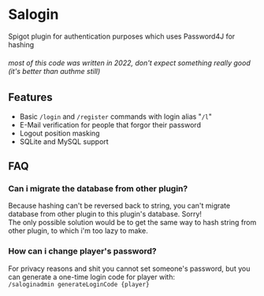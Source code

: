 # Salogin
Spigot plugin for authentication purposes which uses Password4J for hashing <br>
###### *most of this code was written in 2022, don't expect something really good (it's better than authme still)*

## Features
* Basic `/login` and `/register` commands with login alias "`/l`"
* E-Mail verification for people that forgor their password
* Logout position masking
* SQLite and MySQL support

## FAQ
### Can i migrate the database from other plugin?
Because hashing can't be reversed back to string, you can't migrate database from other plugin to this plugin's database. Sorry! <br>
The only possible solution would be to get the same way to hash string from other plugin, to which i'm too lazy to make.
### How can i change player's password?
For privacy reasons and shit you cannot set someone's password, but you can generate a one-time login code for player with: <br>
`/saloginadmin generateLoginCode {player}`